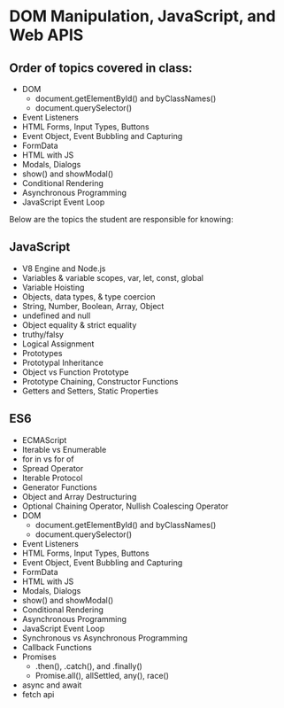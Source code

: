 # DOM Manipulation, JavaScript, and Web APIS

## Order of topics covered in class:
- DOM 
  - document.getElementById() and byClassNames() 
  - document.querySelector() 
- Event Listeners 
- HTML Forms, Input Types, Buttons 
- Event Object, Event Bubbling and Capturing 
- FormData 
- HTML with JS 
- Modals, Dialogs 
- show() and showModal() 
- Conditional Rendering 
- Asynchronous Programming 
- JavaScript Event Loop 

Below are the topics the student are responsible for knowing: 
## JavaScript 
- V8 Engine and Node.js 
- Variables & variable scopes, var, let, const, global 
- Variable Hoisting 
- Objects, data types, & type coercion 
- String, Number, Boolean, Array, Object 
- undefined and null 
- Object equality & strict equality 
- truthy/falsy 
- Logical Assignment 
- Prototypes 
- Prototypal Inheritance 
- Object vs Function Prototype 
- Prototype Chaining, Constructor Functions 
- Getters and Setters, Static Properties

## ES6 
- ECMAScript 
- Iterable vs Enumerable 
- for in vs for of 
- Spread Operator
- Iterable Protocol
- Generator Functions
- Object and Array Destructuring 
- Optional Chaining Operator, Nullish Coalescing Operator 
- DOM 
  - document.getElementById() and byClassNames() 
  - document.querySelector() 
- Event Listeners 
- HTML Forms, Input Types, Buttons 
- Event Object, Event Bubbling and Capturing 
- FormData 
- HTML with JS 
- Modals, Dialogs 
- show() and showModal() 
- Conditional Rendering 
- Asynchronous Programming 
- JavaScript Event Loop 
- Synchronous vs Asynchronous Programming 
- Callback Functions 
- Promises 
  - .then(), .catch(), and .finally() 
  - Promise.all(), allSettled, any(), race() 
- async and await
- fetch api